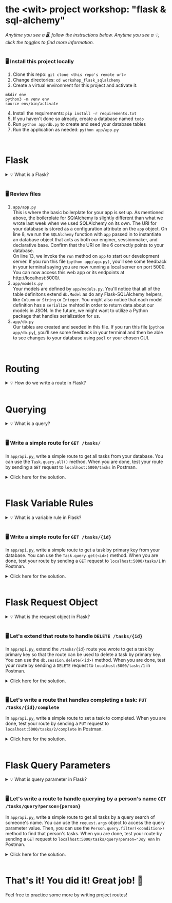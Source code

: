 # the \<wit\> project workshop: "flask & sql-alchemy"


_Anytime you see a 🖥, follow the instructions below. Anytime you see a 💡, click the toggles to find more information._
<br><br>


### 🖥 Install this project locally
1. Clone this repo: `git clone <this repo's remote url>`
2. Change directories: `cd workshop_flask_sqlalchemy`
3. Create a virtual environment for this project and activate it:
```
mkdir env
python3 -m venv env
source env/bin/activate
```
4. Install the requirements: `pip install -r requirements.txt`
5. If you haven't done so already, create a database named `todo`
6. Run `python app/db.py` to create and seed your database tables
7. Run the application as needed: `python app/app.py`
<br>





# Flask

<details><summary>💡 What is a Flask?</summary>
<hr>

### Flask
Flask is a lightweight but extensible framework for building web applications using Python. By extending [Werkzeug](https://werkzeug.palletsprojects.com/) and [Jinja](http://jinja.pocoo.org/docs), Flask provides tools to handle various functionalities, like URL routing and templating. You can find documentation for Flask [here](https://flask.palletsprojects.com/en/1.1.x/).

### Flask-SQLAlchemy
Flask-SQLAlchemy is an extension for Flask that adds support for SQL-Alchemy to your application by providing useful defaults and helpers that make it easier to accomplish common tasks. Because SQL-Alchemy is already integrated into the Flask package, the setup is slightly different from what you may be used to from using SQL-Alchemy alone. You can find documentation for setup [here](https://flask-sqlalchemy.palletsprojects.com/en/2.x/quickstart/#quickstart) and documentation for Flask-SQLAlchemy [here](https://flask-sqlalchemy.palletsprojects.com/en/2.x/). 

<hr>
</details><br>


### 🖥 Review files
1. `app/app.py`<br>
This is where the basic boilerplate for your app is set up. As mentioned above, the boilerplate for SQlAlchemy is slightly different than what we wrote last week when we used SQLAlchemy on its own. The URI for your database is stored as a configuration attribute on the `app` object. On line 8, we run the `SQLAlchemy` function with `app` passed in to instantiate an database object that acts as both our enginer, sessionmaker, and declarative base. Confirm that the URI on line 6 correctly points to your database.<br>
On line 13, we invoke the `run` method on `app` to start our development server. If you run this file (`python app/app.py)`, you'll see some feedback in your terminal saying you are now running a local server on port 5000. You can now access this web app or its endpoints at http://localhost:5000/.
2. `app/models.py`<br>
Your models are defined by `app/models.py`. You'll notice that all of the table definitons extend `db.Model` as do any Flask-SQLAlchemy helpers, like `Column` or `String` or `Integer`. You might also notice that each model definition has a `serialize` mehtod in order to return data about our models in JSON. In the future, we might want to utilize a Python package that handles serialization for us.
3. `app/db.py`<br>
Our tables are created and seeded in this file. If you run this file (`python app/db.py`), you'll see some feedback in your terminal and then be able to see changes to your database using `psql` or your chosen GUI.
<br>





# Routing

<details><summary>💡 How do we write a route in Flask?</summary>
<hr>

### Routing Syntax
In Flask, routes are defined using the `route()` decorator, which binds a specific function to a URL rule. The `route()` decorator takes a URL rule as its first argument and any options as additional arguments. An option you will commonly provide is a list of HTTP methods (`GET`, `POST`, `PUT`, `PATCH`, `DELETE`, etc) that this particular route supports. The function that immediately follows the `route()` decorator is what it executed when an HTTP request hits the defined endpoint.

You can read more documentation about this [here](https://flask.palletsprojects.com/en/1.1.x/api/#flask.Flask.route).

```py
@app.route('/', methods=['GET'])
def index():
    return 'Hello World'
```
<hr>
</details><br>


# Querying

<details><summary>💡 What is a query?</summary>
<hr>

### Queries
A query is a request to our database for data. Queries can request either general information or specific information depending on how they're written. In `Flask-SQLAlchemy`, each model receives a `query` attribute that lets us write queries off of that table.


### `query` attribute
The `query` attribute has many methods that you can use to shape the query you send to your database and you can read more about those [here](https://flask-sqlalchemy.palletsprojects.com/en/2.x/queries/#querying-records). In the meantime, let's focus on the following:
- `query.all()`<br>
This method will return all rows from your table in a list.
- `query.get(<id>)`<br>
This method allows you to query your table by primary key. The data is returned as a dictionary.
- `query.filter(<condition>)`<br>
This method allows you to query your table by some condition (e.g., `Task.name == 'Homework`). The data is returned as a list.


<hr>
</details><br>


### 🖥 Write a simple route for `GET /tasks/`
In `app/api.py`, write a simple route to get all tasks from your database. You can use the `Task.query.all()` method. When you are done, test your route by sending a `GET` request to `localhost:5000/tasks` in Postman.
<br>
<details><summary>Click here for the solution.</summary>
<hr>
  
```py
@app.route('/tasks', methods=['GET'])
def all_tasks():
    data = Task.query.all()
    all_tasks = [item.serialize() for item in data]
    return jsonify(all_tasks)

```

<hr>
</details>
<br>





# Flask Variable Rules

<details><summary>💡 What is a variable rule in Flask?</summary>
<hr>

### Variable Rules
You can add variable sections to a URL by marking sections with `<variable_name>` (including the carrot brackets). Your function then receives the `<variable_name>` as a keyword argument. You can read more documentaiton on this [here](https://flask.palletsprojects.com/en/1.1.x/quickstart/#variable-rules).

```py
@app.route('/<planet>', methods=['GET'])
def index(planet):
    return f'Hello {planet}'
```

### Converters
HTTP requests and responses are not written in a robust programming language like Python: there is no such thing as data types in these requests and responses; the data you send or recieve is formatted as strings. In Flask, you can use a converter to specify the data type of the argument likeso <converter:variable_name>. Flask then does the work of making sure your data is converted into the appropriate data type.

```py
@app.route('/<string:planet>', methods=['GET'])
def index(planet):
    return f'Hello {planet}'
```

A list of converters available includes `string`, `int`, `float`, `path`, and `uuid`.

<hr>
</details><br>


### 🖥 Write a simple route for `GET /tasks/{id}`
In `app/api.py`, write a simple route to get a task by primary key from your database. You can use the `Task.query.get(<id>)` method. When you are done, test your route by sending a `GET` request to `localhost:5000/tasks/1` in Postman.
<br>
<details><summary>Click here for the solution.</summary>
<hr>
  
```py
@app.route('/tasks/<int:task_id>', methods=['GET'])
def get_or_delete_one_task(task_id):
    data = Task.query.get(task_id)
    one_task = data.serialize()
    return jsonify(one_task)

```

<hr>
</details>
<br>





# Flask Request Object

<details><summary>💡 What is the request object in Flask?</summary>
<hr>

### `request` Object
Flask parses incoming requests for data and stores that data on the global `request` object. You can use this `request` object to get information about the request that was sent and then use it in the functions you are writing and binding to some routes. The request is an extension of the `Request` object, so you can read more about the method this object has [here](https://flask.palletsprojects.com/en/1.1.x/api/#flask.Request).

### `request.method`
Right now, we can focus on the `method` attribute on `request`, which stores information about the method (`GET`, `POST`, `PUT`, `PATCH`, `DELETE`, etc.) of our most recent HTTP request. This is helpful for us, because it allows us to reuse the same endpoint for multiple methods by writing control flow statements based on the method on out `request` object. You can read more documentation on this attribute [here](https://flask.palletsprojects.com/en/1.1.x/api/#flask.Request.method).

```py
@app.route('/login', methods=['GET', 'POST'])
def login():
    if request.method == 'POST':
        return login_user()
    else:
        return show_the_login_form()
```

<hr>
</details><br>


### 🖥 Let's extend that route to handle `DELETE /tasks/{id}`
In `app/api.py`, extend the `/tasks/{id}` route you wrote to get a task by primary key so that the route can be used to delete a task by primary key. You can use the `db.session.delete(<id>)` method. When you are done, test your route by sending a `DELETE` request to `localhost:5000/tasks/1` in Postman.
<br>
<details><summary>Click here for the solution.</summary>
<hr>
  
```py
@app.route('/tasks/<int:task_id>', methods=['GET', 'DELETE'])
def get_or_delete_one_task(task_id):
    data = Task.query.get(task_id)

    if request.method == 'DELETE':
        db.session.delete(data)
        db.session.commit()
        return "Deleted"
    else:
        one_task = data.serialize()
        return jsonify(one_task)

```

<hr>
</details>
<br>





### 🖥 Let's write a route that handles completing a task: `PUT /tasks/{id}/complete`
In `app/api.py`, write a simple route to set a task to completed. When you are done, test your route by sending a `PUT` request to `localhost:5000/tasks/2/complete` in Postman.
<br>
<details><summary>Click here for the solution.</summary>
<hr>
  
```py
@app.route('/tasks/<int:task_id>/complete', methods=['PUT'])
def complete_task(task_id):
    data = Task.query.get(task_id)
    data.completed = True
    db.session.commit()
    return "Completed"

```

<hr>
</details>
<br>






# Flask Query Parameters

<details><summary>💡 What is query parameter in Flask?</summary>
<hr>

### Query Parameter
A query parameter is a way of sending key-value pairs to an endpoint. In a URL, this is typically represented by a series of `key=value` pairs following a `?`. You might remember providing query parameters when using the Google Maps API. For example, you might have sent a GET request to `https://maps.googleapis.com/maps/api/place/findplacefromtext/json?input=Museum%20of%20Contemporary%20Art`. In this case, the key is `input` and the value is `Museum%20of%20Contemporary%20Art`.

### `request.args`
As we mentioned earlier, Flask parses an HTTP request for data and stores data on the global `request` object. This includes data that was sent from a form, in the request body, or as a query parameter. The `args` attribute on the global `request` object receives information about any query parameters that were passed via the HTTP request. Since this data is stored as a dictionary, you can then use the Python `get` method to access data about a specific key.

<hr>
</details><br>


### 🖥 Let's write a route to handle querying by a person's name `GET /tasks/query?person={person}`
In `app/api.py`, write a simple route to get all tasks by a query search of someone's name. You can use the `request.args` object to access the query parameter value. Then, you can use the `Person.query.filter(<condition>)` method to find that person's tasks. When you are done, test your route by sending a `GET` request to `localhost:5000/tasks/query?person="Joy Ann` in Postman.
<br>
<details><summary>Click here for the solution.</summary>
<hr>
  
```py
@app.route('/tasks/query')
def get_all_tasks_by_person():
    person = request.args.get("person")
    person_id = Person.query.filter(Person.name == person).first().id
    data = Task.query.filter(Task.person_id == person_id).all()
    all_tasks_of_person = [item.serialize() for item in data]
    return jsonify(all_tasks_of_person)

```

<hr>
</details>
<br>





# That's it! You did it! Great job! 👏
Feel free to practice some more by writing project routes!
